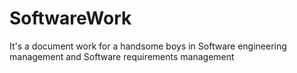 # SoftwareWork
It's a document work for a handsome boys in Software engineering management and Software requirements management
